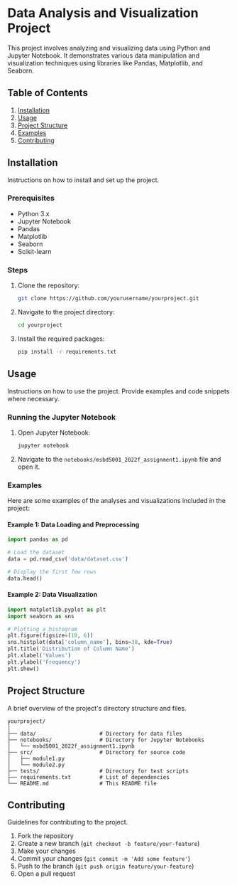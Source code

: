 # Data Analysis and Visualization Project

This project involves analyzing and visualizing data using Python and Jupyter Notebook. It demonstrates various data manipulation and visualization techniques using libraries like Pandas, Matplotlib, and Seaborn.

## Table of Contents

1. [Installation](#installation)
2. [Usage](#usage)
3. [Project Structure](#project-structure)
4. [Examples](#examples)
5. [Contributing](#contributing)

## Installation

Instructions on how to install and set up the project.

### Prerequisites

- Python 3.x
- Jupyter Notebook
- Pandas
- Matplotlib
- Seaborn
- Scikit-learn

### Steps

1. Clone the repository:
    ```sh
    git clone https://github.com/yourusername/yourproject.git
    ```
2. Navigate to the project directory:
    ```sh
    cd yourproject
    ```
3. Install the required packages:
    ```sh
    pip install -r requirements.txt
    ```

## Usage

Instructions on how to use the project. Provide examples and code snippets where necessary.

### Running the Jupyter Notebook

1. Open Jupyter Notebook:
    ```sh
    jupyter notebook
    ```
2. Navigate to the `notebooks/msbd5001_2022f_assignment1.ipynb` file and open it.

### Examples

Here are some examples of the analyses and visualizations included in the project:

#### Example 1: Data Loading and Preprocessing

```python
import pandas as pd

# Load the dataset
data = pd.read_csv('data/dataset.csv')

# Display the first few rows
data.head()
```

#### Example 2: Data Visualization

```python
import matplotlib.pyplot as plt
import seaborn as sns

# Plotting a histogram
plt.figure(figsize=(10, 6))
sns.histplot(data['column_name'], bins=30, kde=True)
plt.title('Distribution of Column Name')
plt.xlabel('Values')
plt.ylabel('Frequency')
plt.show()
```

## Project Structure

A brief overview of the project's directory structure and files.

```
yourproject/
│
├── data/                    # Directory for data files
├── notebooks/               # Directory for Jupyter Notebooks
│   └── msbd5001_2022f_assignment1.ipynb
├── src/                     # Directory for source code
│   ├── module1.py
│   └── module2.py
├── tests/                   # Directory for test scripts
├── requirements.txt         # List of dependencies
└── README.md                # This README file
```

## Contributing

Guidelines for contributing to the project.

1. Fork the repository
2. Create a new branch (`git checkout -b feature/your-feature`)
3. Make your changes
4. Commit your changes (`git commit -m 'Add some feature'`)
5. Push to the branch (`git push origin feature/your-feature`)
6. Open a pull request
